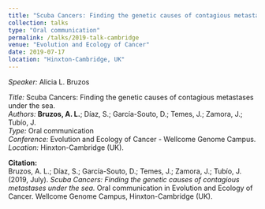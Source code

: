 ```yaml
---
title: "Scuba Cancers: Finding the genetic causes of contagious metastases under the sea"
collection: talks
type: "Oral communication"
permalink: /talks/2019-talk-cambridge
venue: "Evolution and Ecology of Cancer"
date: 2019-07-17
location: "Hinxton-Cambridge, UK"
---
```


*Speaker:* Alicia L. Bruzos  

*Title:* Scuba Cancers: Finding the genetic causes of contagious metastases under the sea.  
*Authors:* **Bruzos, A. L.**; Díaz, S.; García-Souto, D.; Temes, J.; Zamora, J.; Tubío, J.  
*Type:* Oral communication  
*Conference:* Evolution and Ecology of Cancer - Wellcome Genome Campus.  
*Location:* Hinxton-Cambridge (UK).  

**Citation:**  
Bruzos, A. L.; Díaz, S.; García-Souto, D.; Temes, J.; Zamora, J.; Tubío, J. (2019, July). _Scuba Cancers: Finding the genetic causes of contagious metastases under the sea._ Oral communication in Evolution and Ecology of Cancer. Wellcome Genome Campus, Hinxton-Cambridge (UK).
